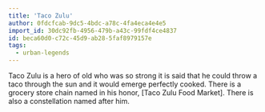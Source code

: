 ```yaml
---
title: 'Taco Zulu'
author: 0fdcfcab-9dc5-4bdc-a78c-4fa4eca4e4e5
import_id: 30dc92fb-4956-479b-a43c-99fdf4ce4837
id: beca60d0-c72c-45d9-ab28-5faf8979157e
tags:
  - urban-legends
---
```

Taco Zulu is a hero of old who was so strong it is said that he could throw a taco through the sun and it would emerge perfectly cooked. There is a grocery store chain named in his honor, [Taco Zulu Food Market]. There is also a constellation named after him.